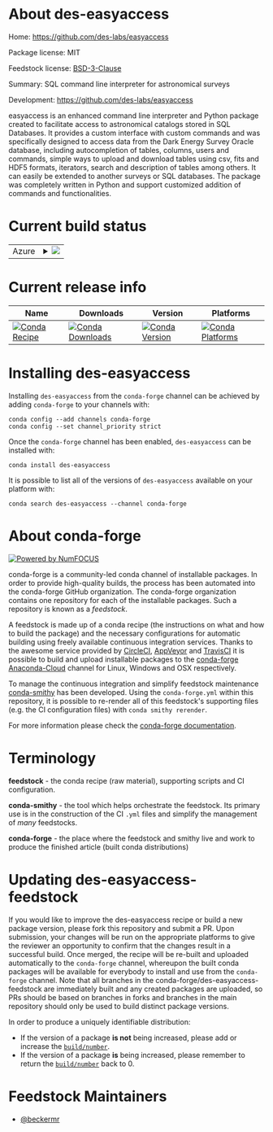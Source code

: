 About des-easyaccess
====================

Home: https://github.com/des-labs/easyaccess

Package license: MIT

Feedstock license: [BSD-3-Clause](https://github.com/conda-forge/des-easyaccess-feedstock/blob/master/LICENSE.txt)

Summary: SQL command line interpreter for astronomical surveys

Development: https://github.com/des-labs/easyaccess

easyaccess is an enhanced command line interpreter and Python package
created to facilitate access to astronomical catalogs stored in SQL
Databases. It provides a custom interface with custom commands and was
specifically designed to access data from the Dark Energy Survey Oracle
database, including autocompletion of tables, columns, users and commands,
simple ways to upload and download tables using csv, fits and HDF5 formats,
iterators, search and description of tables among others. It can easily be
extended to another surveys or SQL databases. The package was completely
written in Python and support customized addition of commands and
functionalities.


Current build status
====================


<table>
    
  <tr>
    <td>Azure</td>
    <td>
      <details>
        <summary>
          <a href="https://dev.azure.com/conda-forge/feedstock-builds/_build/latest?definitionId=6627&branchName=master">
            <img src="https://dev.azure.com/conda-forge/feedstock-builds/_apis/build/status/des-easyaccess-feedstock?branchName=master">
          </a>
        </summary>
        <table>
          <thead><tr><th>Variant</th><th>Status</th></tr></thead>
          <tbody><tr>
              <td>linux_64_python3.10.____cpython</td>
              <td>
                <a href="https://dev.azure.com/conda-forge/feedstock-builds/_build/latest?definitionId=6627&branchName=master">
                  <img src="https://dev.azure.com/conda-forge/feedstock-builds/_apis/build/status/des-easyaccess-feedstock?branchName=master&jobName=linux&configuration=linux_64_python3.10.____cpython" alt="variant">
                </a>
              </td>
            </tr><tr>
              <td>linux_64_python3.7.____cpython</td>
              <td>
                <a href="https://dev.azure.com/conda-forge/feedstock-builds/_build/latest?definitionId=6627&branchName=master">
                  <img src="https://dev.azure.com/conda-forge/feedstock-builds/_apis/build/status/des-easyaccess-feedstock?branchName=master&jobName=linux&configuration=linux_64_python3.7.____cpython" alt="variant">
                </a>
              </td>
            </tr><tr>
              <td>linux_64_python3.8.____cpython</td>
              <td>
                <a href="https://dev.azure.com/conda-forge/feedstock-builds/_build/latest?definitionId=6627&branchName=master">
                  <img src="https://dev.azure.com/conda-forge/feedstock-builds/_apis/build/status/des-easyaccess-feedstock?branchName=master&jobName=linux&configuration=linux_64_python3.8.____cpython" alt="variant">
                </a>
              </td>
            </tr><tr>
              <td>linux_64_python3.9.____cpython</td>
              <td>
                <a href="https://dev.azure.com/conda-forge/feedstock-builds/_build/latest?definitionId=6627&branchName=master">
                  <img src="https://dev.azure.com/conda-forge/feedstock-builds/_apis/build/status/des-easyaccess-feedstock?branchName=master&jobName=linux&configuration=linux_64_python3.9.____cpython" alt="variant">
                </a>
              </td>
            </tr><tr>
              <td>osx_64_python3.10.____cpython</td>
              <td>
                <a href="https://dev.azure.com/conda-forge/feedstock-builds/_build/latest?definitionId=6627&branchName=master">
                  <img src="https://dev.azure.com/conda-forge/feedstock-builds/_apis/build/status/des-easyaccess-feedstock?branchName=master&jobName=osx&configuration=osx_64_python3.10.____cpython" alt="variant">
                </a>
              </td>
            </tr><tr>
              <td>osx_64_python3.7.____cpython</td>
              <td>
                <a href="https://dev.azure.com/conda-forge/feedstock-builds/_build/latest?definitionId=6627&branchName=master">
                  <img src="https://dev.azure.com/conda-forge/feedstock-builds/_apis/build/status/des-easyaccess-feedstock?branchName=master&jobName=osx&configuration=osx_64_python3.7.____cpython" alt="variant">
                </a>
              </td>
            </tr><tr>
              <td>osx_64_python3.8.____cpython</td>
              <td>
                <a href="https://dev.azure.com/conda-forge/feedstock-builds/_build/latest?definitionId=6627&branchName=master">
                  <img src="https://dev.azure.com/conda-forge/feedstock-builds/_apis/build/status/des-easyaccess-feedstock?branchName=master&jobName=osx&configuration=osx_64_python3.8.____cpython" alt="variant">
                </a>
              </td>
            </tr><tr>
              <td>osx_64_python3.9.____cpython</td>
              <td>
                <a href="https://dev.azure.com/conda-forge/feedstock-builds/_build/latest?definitionId=6627&branchName=master">
                  <img src="https://dev.azure.com/conda-forge/feedstock-builds/_apis/build/status/des-easyaccess-feedstock?branchName=master&jobName=osx&configuration=osx_64_python3.9.____cpython" alt="variant">
                </a>
              </td>
            </tr>
          </tbody>
        </table>
      </details>
    </td>
  </tr>
</table>

Current release info
====================

| Name | Downloads | Version | Platforms |
| --- | --- | --- | --- |
| [![Conda Recipe](https://img.shields.io/badge/recipe-des--easyaccess-green.svg)](https://anaconda.org/conda-forge/des-easyaccess) | [![Conda Downloads](https://img.shields.io/conda/dn/conda-forge/des-easyaccess.svg)](https://anaconda.org/conda-forge/des-easyaccess) | [![Conda Version](https://img.shields.io/conda/vn/conda-forge/des-easyaccess.svg)](https://anaconda.org/conda-forge/des-easyaccess) | [![Conda Platforms](https://img.shields.io/conda/pn/conda-forge/des-easyaccess.svg)](https://anaconda.org/conda-forge/des-easyaccess) |

Installing des-easyaccess
=========================

Installing `des-easyaccess` from the `conda-forge` channel can be achieved by adding `conda-forge` to your channels with:

```
conda config --add channels conda-forge
conda config --set channel_priority strict
```

Once the `conda-forge` channel has been enabled, `des-easyaccess` can be installed with:

```
conda install des-easyaccess
```

It is possible to list all of the versions of `des-easyaccess` available on your platform with:

```
conda search des-easyaccess --channel conda-forge
```


About conda-forge
=================

[![Powered by
NumFOCUS](https://img.shields.io/badge/powered%20by-NumFOCUS-orange.svg?style=flat&colorA=E1523D&colorB=007D8A)](https://numfocus.org)

conda-forge is a community-led conda channel of installable packages.
In order to provide high-quality builds, the process has been automated into the
conda-forge GitHub organization. The conda-forge organization contains one repository
for each of the installable packages. Such a repository is known as a *feedstock*.

A feedstock is made up of a conda recipe (the instructions on what and how to build
the package) and the necessary configurations for automatic building using freely
available continuous integration services. Thanks to the awesome service provided by
[CircleCI](https://circleci.com/), [AppVeyor](https://www.appveyor.com/)
and [TravisCI](https://travis-ci.com/) it is possible to build and upload installable
packages to the [conda-forge](https://anaconda.org/conda-forge)
[Anaconda-Cloud](https://anaconda.org/) channel for Linux, Windows and OSX respectively.

To manage the continuous integration and simplify feedstock maintenance
[conda-smithy](https://github.com/conda-forge/conda-smithy) has been developed.
Using the ``conda-forge.yml`` within this repository, it is possible to re-render all of
this feedstock's supporting files (e.g. the CI configuration files) with ``conda smithy rerender``.

For more information please check the [conda-forge documentation](https://conda-forge.org/docs/).

Terminology
===========

**feedstock** - the conda recipe (raw material), supporting scripts and CI configuration.

**conda-smithy** - the tool which helps orchestrate the feedstock.
                   Its primary use is in the construction of the CI ``.yml`` files
                   and simplify the management of *many* feedstocks.

**conda-forge** - the place where the feedstock and smithy live and work to
                  produce the finished article (built conda distributions)


Updating des-easyaccess-feedstock
=================================

If you would like to improve the des-easyaccess recipe or build a new
package version, please fork this repository and submit a PR. Upon submission,
your changes will be run on the appropriate platforms to give the reviewer an
opportunity to confirm that the changes result in a successful build. Once
merged, the recipe will be re-built and uploaded automatically to the
`conda-forge` channel, whereupon the built conda packages will be available for
everybody to install and use from the `conda-forge` channel.
Note that all branches in the conda-forge/des-easyaccess-feedstock are
immediately built and any created packages are uploaded, so PRs should be based
on branches in forks and branches in the main repository should only be used to
build distinct package versions.

In order to produce a uniquely identifiable distribution:
 * If the version of a package **is not** being increased, please add or increase
   the [``build/number``](https://docs.conda.io/projects/conda-build/en/latest/resources/define-metadata.html#build-number-and-string).
 * If the version of a package **is** being increased, please remember to return
   the [``build/number``](https://docs.conda.io/projects/conda-build/en/latest/resources/define-metadata.html#build-number-and-string)
   back to 0.

Feedstock Maintainers
=====================

* [@beckermr](https://github.com/beckermr/)

